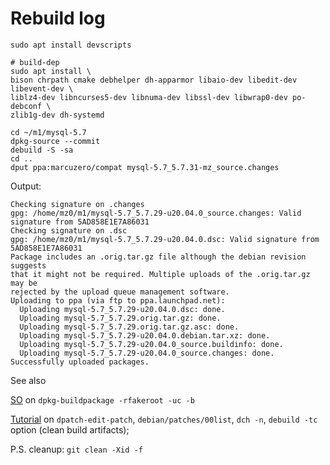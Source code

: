 # Rebuild log
```
sudo apt install devscripts

# build-dep
sudo apt install \
bison chrpath cmake debhelper dh-apparmor libaio-dev libedit-dev libevent-dev \
liblz4-dev libncurses5-dev libnuma-dev libssl-dev libwrap0-dev po-debconf \
zlib1g-dev dh-systemd

cd ~/m1/mysql-5.7
dpkg-source --commit
debuild -S -sa
cd ..
dput ppa:marcuzero/compat mysql-5.7_5.7.31-mz_source.changes
```

Output:
```
Checking signature on .changes
gpg: /home/mz0/m1/mysql-5.7_5.7.29-u20.04.0_source.changes: Valid signature from 5AD858E1E7A86031
Checking signature on .dsc
gpg: /home/mz0/m1/mysql-5.7_5.7.29-u20.04.0.dsc: Valid signature from 5AD858E1E7A86031
Package includes an .orig.tar.gz file although the debian revision suggests
that it might not be required. Multiple uploads of the .orig.tar.gz may be
rejected by the upload queue management software.
Uploading to ppa (via ftp to ppa.launchpad.net):
  Uploading mysql-5.7_5.7.29-u20.04.0.dsc: done.
  Uploading mysql-5.7_5.7.29.orig.tar.gz: done.
  Uploading mysql-5.7_5.7.29.orig.tar.gz.asc: done.
  Uploading mysql-5.7_5.7.29-u20.04.0.debian.tar.xz: done.
  Uploading mysql-5.7_5.7.29-u20.04.0_source.buildinfo: done.
  Uploading mysql-5.7_5.7.29-u20.04.0_source.changes: done.
Successfully uploaded packages.
```

See also

[SO](https://askubuntu.com/a/28373) on `dpkg-buildpackage -rfakeroot -uc -b`

[Tutorial](https://wiki.debian.org/BuildingTutorial) on `dpatch-edit-patch`, `debian/patches/00list`, `dch -n`, `debuild -tc` option (clean build artifacts);

P.S. cleanup: `git clean -Xid -f`
